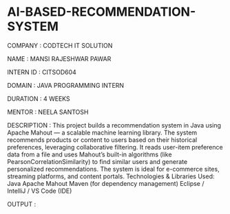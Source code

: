 # AI-BASED-RECOMMENDATION-SYSTEM

COMPANY : CODTECH IT SOLUTION

NAME : MANSI RAJESHWAR PAWAR

INTERN ID : CITSOD604

DOMAIN : JAVA PROGRAMMING INTERN

DURATION : 4 WEEKS

MENTOR : NEELA SANTOSH

DESCRIPTION : This project builds a recommendation system in Java using Apache Mahout — a scalable machine learning library. The system recommends products or content to users based on their historical preferences, leveraging collaborative filtering.
It reads user-item preference data from a file and uses Mahout’s built-in algorithms (like PearsonCorrelationSimilarity) to find similar users and generate personalized recommendations. The system is ideal for e-commerce sites, streaming platforms, and content portals.
Technologies & Libraries Used:
Java
Apache Mahout
Maven (for dependency management)
Eclipse / IntelliJ / VS Code (IDE)

OUTPUT : 

 
